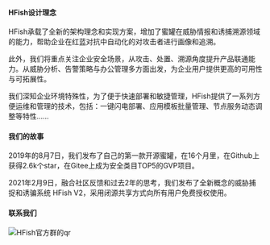 #### HFish设计理念

HFish承载了全新的架构理念和实现方案，增加了蜜罐在威胁情报和诱捕溯源领域的能力，帮助企业在红蓝对抗中自动化的对攻击者进行画像和追溯。

此外，我们将重点关注企业安全场景，从攻击、处置、溯源角度提升产品联通能力。从威胁分析、告警策略与办公管理多方面出发，为企业用户提供更高的可用性与可拓展性。

我们深知企业环境特殊性，为了便于快速部署和敏捷管理，HFish提供了一系列方便运维和管理的技术，包括：一键闪电部署、应用模板批量管理、节点服务动态调整等特性…… 

#### 我们的故事

2019年的8月7日，我们发布了自己的第一款开源蜜罐，在16个月里，在Github上获得2.6k个star，在Gitee上成为安全类目TOP5的GVP项目。 

2021年2月9日，融合社区反馈和过去2年的思考，我们发布了全新概念的威胁捕捉和诱骗系统 HFish V2，采用闭源共享方式向所有用户免费授权使用。

#### 联系我们

![HFish官方群的qr](http://img.threatbook.cn/hfish/20210728203437.png)
